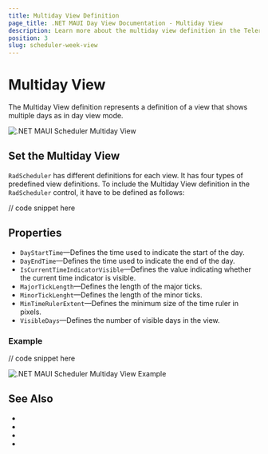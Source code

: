 ```yaml
---
title: Multiday View Definition
page_title: .NET MAUI Day View Documentation - Multiday View 
description: Learn more about the multiday view definition in the Telerik UI for .NET MAUI Scheduler control.
position: 3
slug: scheduler-week-view
---
```


# Multiday View 

The Multiday View definition represents a definition of a view that shows multiple days as in day view mode.

![.NET MAUI Scheduler Multiday View](images/)

## Set the Multiday View 

`RadScheduler` has different definitions for each view. It has four types of predefined view definitions. To include the Multiday View definition in the `RadScheduler` control, it have to be defined as follows:

// code snippet here 
<snippet id=''/>

## Properties

* `DayStartTime`&mdash;Defines the time used to indicate the start of the day.
* `DayEndTime`&mdash;Defines the time used to indicate the end of the day.
* `IsCurrentTimeIndicatorVisible`&mdash;Defines the value indicating whether the current time indicator is visible.
* `MajorTickLength`&mdash;Defines the length of the major ticks.
* `MinorTickLenght`&mdash;Defines the length of the minor ticks.
* `MinTimeRulerExtent`&mdash;Defines the minimum size of the time ruler in pixels.
* `VisibleDays`&mdash;Defines the number of visible days in the view.

### Example 

// code snippet here
<snippet id=''/>

![.NET MAUI Scheduler Multiday View Example](images/)


## See Also

- 
- 
- 
- 